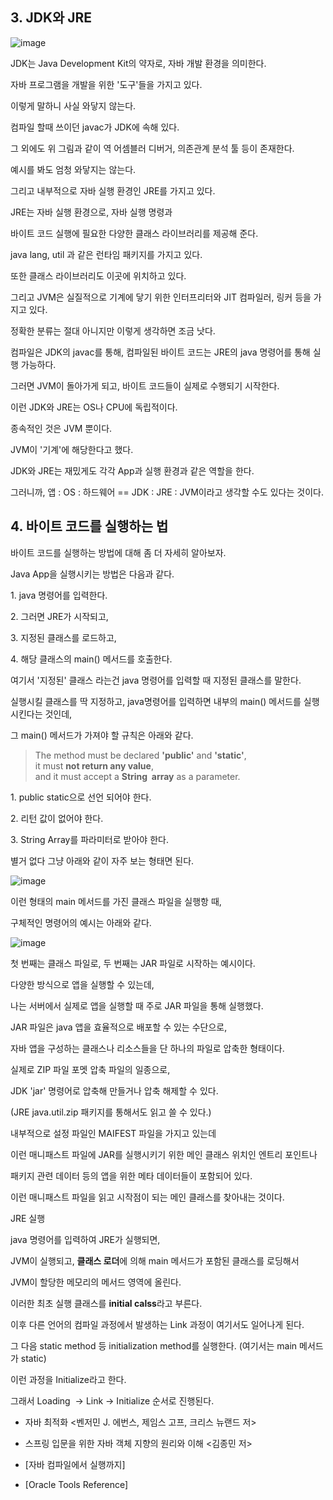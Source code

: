 ## 3\. JDK와 JRE

![image](https://github.com/binary-ho/TIL-public/assets/71186266/4593ddf7-4bd7-47f3-9012-0e4405433dea)

JDK는 Java Development Kit의 약자로, 자바 개발 환경을 의미한다.

자바 프로그램을 개발을 위한 '도구'들을 가지고 있다.

이렇게 말하니 사실 와닿지 않는다.

컴파일 할때 쓰이던 javac가 JDK에 속해 있다.

그 외에도 위 그림과 같이 역 어셈블러 디버거, 의존관계 분석 툴 등이 존재한다.

예시를 봐도 엄청 와닿지는 않는다.

그리고 내부적으로 자바 실행 환경인 JRE를 가지고 있다.

JRE는 자바 실행 환경으로, 자바 실행 명령과

바이트 코드 실행에 필요한 다양한 클래스 라이브러리를 제공해 준다.

java lang, util 과 같은 런타임 패키지를 가지고 있다. 

또한 클래스 라이브러리도 이곳에 위치하고 있다.

그리고 JVM은 실질적으로 기계에 닿기 위한 인터프리터와 JIT 컴파일러, 링커 등을 가지고 있다.

정확한 분류는 절대 아니지만 이렇게 생각하면 조금 낫다.

컴파일은 JDK의 javac를 통해, 컴파일된 바이트 코드는 JRE의 java 명령어를 통해 실행 가능하다.

그러면 JVM이 돌아가게 되고, 바이트 코드들이 실제로 수행되기 시작한다.

이런 JDK와 JRE는 OS나 CPU에 독립적이다.

종속적인 것은 JVM 뿐이다. 

JVM이 '기계'에 해당한다고 했다.

JDK와 JRE는 재밌게도 각각 App과 실행 환경과 같은 역할을 한다.

그러니까, 앱 : OS : 하드웨어 == JDK : JRE : JVM이라고 생각할 수도 있다는 것이다.

## 4\. 바이트 코드를 실행하는 법

바이트 코드를 실행하는 방법에 대해 좀 더 자세히 알아보자.

Java App을 실행시키는 방법은 다음과 같다.

1\. java 명령어를 입력한다.

2\. 그러면 JRE가 시작되고,

3\. 지정된 클래스를 로드하고,

4\. 해당 클래스의 main() 메서드를 호출한다.

여기서 '지정된' 클래스 라는건 java 명령어를 입력할 때 지정된 클래스를 말한다.

실행시킬 클래스를 딱 지정하고, java명령어를 입력하면 내부의 main() 메서드를 실행시킨다는 것인데,

그 main() 메서드가 가져야 할 규칙은 아래와 같다.

> The method must be declared **'public'** and **'static'**,  
> it must **not return any value**,  
> and it must accept a **String  array** as a parameter.

1\. public static으로 선언 되어야 한다.

2\. 리턴 값이 없어야 한다.

3\. String Array를 파라미터로 받아야 한다.

별거 없다 그냥 아래와 같이 자주 보는 형태면 된다.

![image](https://github.com/binary-ho/TIL-public/assets/71186266/a93b600e-8a17-4977-8863-757d4e619f68)

이런 형태의 main 메서드를 가진 클래스 파일을 실행항 때,

구체적인 명령어의 예시는 아래와 같다.

![image](https://github.com/binary-ho/TIL-public/assets/71186266/eec9f7a8-66d2-47e8-8985-41fcc422c90c)

첫 번째는 클래스 파일로, 두 번째는 JAR 파일로 시작하는 예시이다.

다양한 방식으로 앱을 실행할 수 있는데,

나는 서버에서 실제로 앱을 실행할 때 주로 JAR 파일을 통해 실행했다.

JAR 파일은 java 앱을 효율적으로 배포할 수 있는 수단으로,

자바 앱을 구성하는 클래스나 리소스들을 단 하나의 파일로 압축한 형태이다.

실제로 ZIP 파일 포멧 압축 파일의 일종으로,

JDK 'jar' 명령어로 압축해 만들거나 압축 해제할 수 있다.

(JRE java.util.zip 패키지를 통해서도 읽고 쓸 수 있다.)

내부적으로 설정 파일인 MAIFEST 파일을 가지고 있는데

이런 매니패스트 파일에 JAR를 실행시키기 위한 메인 클래스 위치인 엔트리 포인트나

패키지 관련 데이터 등의 앱을 위한 메타 데이터들이 포함되어 있다.

이런 매니패스트 파일을 읽고 시작점이 되는 메인 클래스를 찾아내는 것이다.

JRE 실행

java 명령어를 입력하여 JRE가 실행되면,

JVM이 실행되고, **클래스 로더**에 의해 main 메서드가 포함된 클래스를 로딩해서

JVM이 할당한 메모리의 메서드 영역에 올린다.

이러한 최초 실행 클래스를 **initial calss**라고 부른다.

이후 다른 언어의 컴파일 과정에서 발생하는 Link 과정이 여기서도 일어나게 된다.

그 다음 static method 등 initialization method를 실행한다. (여기서는 main 메서드가 static)

이런 과정을 Initialize라고 한다.

그래서 Loading  -> Link -> Initialize 순서로 진행된다.

- 자바 최적화 <벤저민 J. 에번스, 제임스 고프, 크리스 뉴랜드 저>

- 스프링 입문을 위한 자바 객체 지향의 원리와 이해 <김종민 저>

- [자바 컴파일에서 실행까지] 

- [Oracle Tools Reference]
